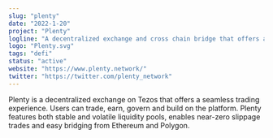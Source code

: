 ```yaml
---
slug: "plenty"
date: "2022-1-20"
project: "Plenty"
logline: "A decentralized exchange and cross chain bridge that offers a seamless user experience."
logo: "Plenty.svg"
tags: "defi"
status: "active"
website: "https://www.plenty.network/"
twitter: "https://twitter.com/plenty_network"
---
```


Plenty is a decentralized exchange on Tezos that offers a seamless trading experience. Users can trade, earn, govern and build on the platform. Plenty features both stable and volatile liquidity pools, enables near-zero slippage trades and easy bridging from Ethereum and Polygon.
